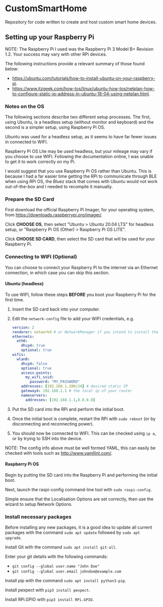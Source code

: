 

# CustomSmartHome

Repository for code written to create and host custom smart home devices.

## Setting up your Raspberry Pi

NOTE: The Raspberry Pi I used was the Raspberry Pi 3 Model B+ Revision 1.2. Your success may vary with other RPi devices.

The following instructions provide a relevant summary of those found below:

- https://ubuntu.com/tutorials/how-to-install-ubuntu-on-your-raspberry-pi.
- https://www.itzgeek.com/how-tos/linux/ubuntu-how-tos/netplan-how-to-configure-static-ip-address-in-ubuntu-18-04-using-netplan.html.

### Notes on the OS

The following sections describe two different setup processes. The first, using Ubuntu, is a headless setup (without monitor and keyboard) and the second is a simpler setup, using Raspberry Pi OS.

Ubuntu was used for a headless setup, as it seems to have far fewer issues in connected to WIFI.

Raspberry Pi OS Lite may be used headless, but your mileage may vary if you choose to use WIFI. Following the documentation online, I was unable to get it to work correctly on my Pi.

I would suggest that you use Raspberry Pi OS rather than Ubuntu. This is because I had a far easier time getting the RPi to communicate through BLE when using RPi OS, the Bluez stack that comes with Ubuntu would not work out-of-the-box and I needed to recompile it manually.

### Prepare the SD Card

First download the official Raspberry Pi Imager, for your operating system, from https://downloads.raspberrypi.org/imager/.

Click **CHOOSE OS**, then select "Ubuntu > Ubuntu 20.04 LTS" for headless setup, or "Raspberry Pi OS (Other) > Raspberry Pi OS LITE".

Click **CHOOSE SD CARD**, then select the SD card that will be used for your Raspberry Pi.

### Connecting to WIFI (Optional)

You can choose to connect your Raspberry Pi to the internet via an Ethernet connection, in which case you can skip this section.

#### Ubuntu (headless)

To use WIFI, follow these steps **BEFORE** you boot your Raspberry Pi for the first time.

1. Insert the SD card back into your computer.

2. Edit the `network-config` file to add your WIFI credentials, e.g.

   ```yaml
   version: 2
   renderer: networkd # or NetworkManager if you intend to install that
   ethernets:
     eth0:
       dhcp4: true
       optional: true
   wifis:
     wlan0:
       dhcp4: false
       optional: true
       access-points:
         my_wifi_ssid:
           password: "MY_PASSWORD"
       addresses: [192.168.1.200/24] # desired static IP
       gateway4: 192.168.1.1 # the local ip of your router
       nameservers:
         addresses: [192.168.1.1,8.8.8.8]
   ```
   
3. Put the SD card into the RPi and perform the initial boot.

4. Once the initial boot is complete, restart the RPi with `sudo reboot` (or by disconnecting and reconnecting power).

5. You should now be connected to WIFI. This can be checked using `ip a`, or by trying to SSH into the device.

NOTE: The config info above must be well formed YAML, this can easily be checked with tools such as http://www.yamllint.com/.

#### Raspberry Pi OS

Begin by putting the SD card into the Raspberry Pi and performing the initial boot.

Next, launch the raspi-config command-line tool with `sudo raspi-config`.

Simple ensure that the Localisation Options are set correctly, then use the wizard to setup Network Options.

### Install necessary packages

Before installing any new packages, it is a good idea to update all current packages with the command `sudo apt update` followed by `sudo apt upgrade`.

Install Git with the command `sudo apt install git-all`.

Enter your git details with the following commands:

- `git config --global user.name "John Doe"`
- `git config --global user.email johndoe@example.com`

Install pip with the command `sudo apt install python3-pip`.

Install pexpect with `pip3 install pexpect`.

Install RPi.GPIO with `pip3 install RPi.GPIO`.
